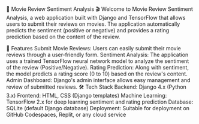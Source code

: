 🎥 Movie Review Sentiment Analysis 🎬
Welcome to Movie Review Sentiment Analysis, a web application built with Django and TensorFlow that allows users to submit their reviews on movies. The application automatically predicts the sentiment (positive or negative) and provides a rating prediction based on the content of the review.

🌟 Features
Submit Movie Reviews: Users can easily submit their movie reviews through a user-friendly form.
Sentiment Analysis: The application uses a trained TensorFlow neural network model to analyze the sentiment of the review (Positive/Negative).
Rating Prediction: Along with sentiment, the model predicts a rating score (0 to 10) based on the review's content.
Admin Dashboard: Django's admin interface allows easy management and review of submitted reviews.
🛠️ Tech Stack
Backend: Django 4.x (Python 3.x)
Frontend: HTML, CSS (Django templates)
Machine Learning: TensorFlow 2.x for deep learning sentiment and rating prediction
Database: SQLite (default Django database)
Deployment: Suitable for deployment on GitHub Codespaces, Replit, or any cloud service
